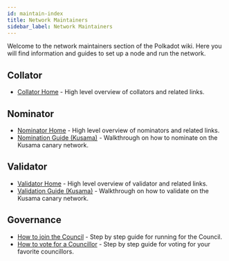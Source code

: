 ```yaml
---
id: maintain-index
title: Network Maintainers
sidebar_label: Network Maintainers
---
```


Welcome to the network maintainers section of the Polkadot wiki. Here you will find information and guides to set up a node and run the network.

## Collator

- [Collator Home](maintain-collator) - High level overview of collators and related links.

## Nominator

- [Nominator Home](maintain-nominator) - High level overview of nominators and related links.
- [Nomination Guide (Kusama)](maintain-guides-how-to-nominate-kusama) - Walkthrough on how to nominate on the Kusama canary network.


## Validator

- [Validator Home](maintain-validator) - High level overview of validator and related links.
- [Validation Guide (Kusama)](maintain-guides-how-to-validate-kusama) - Walkthrough on how to validate on the Kusama canary network.

## Governance

- [How to join the Council][join the council] - Step by step guide for running for the Council.
- [How to vote for a Councillor][vote for councillors] - Step by step guide for voting for your favorite councillors.

[join the council]: maintain-guides-how-to-join-council
[vote for councillors]: maintain-guides-how-to-vote-councillor
